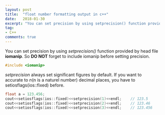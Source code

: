 ```yaml
---
layout: post
title:  "float number formatting output in c++"
date:   2018-01-30
excerpt: "You can set precision by using setprecision() function provided by head file iomanip. So DO NOT forget to include iomanip before setting precision."
tag:
- C++
comments: true
---
```

You can set precision by using *setprecision()* function provided by head file **iomanip**. So **DO NOT** forget to include iomanip before setting precision.
```c
#include <iomanip>
```
*setprecision* always set significant figures by default.  If you want to accurate to *n*(n is a naturel number) decimal places, you have to setiosflags(ios::fixed) before. 
```c
float a = 123.456;
cout<<setiosflags(ios::fixed)<<setprecision(1)<<endl;    // 123.5
cout<<setiosflags(ios::fixed)<<setprecision(2)<<endl;    // 123.46
cout<<setiosflags(ios::fixed)<<setprecision(3)<<endl;    // 123.456
```
